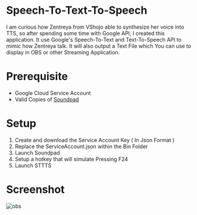 # Speech-To-Text-To-Speech
I am curious how Zentreya from VShojo able to synthesize her voice into TTS, so after spending some time with Google API, I created this application. It use Google's Speech-To-Text and Text-To-Speech API to mimic how Zentreya talk. It will also output a Text File which You can use to display in OBS or other Streaming Application.

# Prerequisite
- Google Cloud Service Account
- Valid Copies of [Soundpad](https://store.steampowered.com/app/629520/Soundpad/)

# Setup
1) Create and download the Service Account Key ( In Json Format )
2) Replace the ServiceAccount.json within the Bin Folder
3) Launch Soundpad
4) Setup a hotkey that will simulate Pressing F24
5) Launch STTTS

# Screenshot
![obs](https://i.imgur.com/v01CKnF.png)